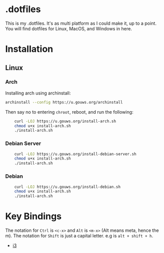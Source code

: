 # .dotfiles

This is my .dotfiles.  It's as multi platform as I could make it, up to a point.  You will find
dotfiles for Linux, MacOS, and Windows in here.

# Installation

## Linux
### Arch
Installing arch using archinstall:
```bash
archinstall --config https://u.gouws.org/archinstall
```

Then say no to entering `chroot`, reboot, and run the following:

```bash
    curl -LOJ https://u.gouws.org/install-arch.sh
    chmod u+x install-arch.sh
    ./install-arch.sh
```

### Debian Server
```bash
    curl -LOJ https://u.gouws.org/install-debian-server.sh
    chmod u+x install-arch.sh
    ./install-arch.sh
```

### Debian
```bash
    curl -LOJ https://u.gouws.org/install-debian.sh
    chmod u+x install-arch.sh
    ./install-arch.sh
```

# Key Bindings

The notation for `Ctrl` is `<c-x>` and `Alt` is `<m-x>` (Alt means meta, hence the m).  The notation for `Shift` is just a capital
letter. e.g <m-H> is `alt + shift + h`.

 - [i3](docs/i3.md)
